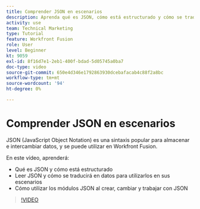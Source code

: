 ```yaml
---
title: Comprender JSON en escenarios
description: Aprenda qué es JSON, cómo está estructurado y cómo se traducirá en datos para su uso en sus escenarios en [!DNL Adobe Workfront Fusion].
activity: use
team: Technical Marketing
type: Tutorial
feature: Workfront Fusion
role: User
level: Beginner
kt: 9059
exl-id: 8f16d7e1-2eb1-400f-bdad-5d05745a0ba7
doc-type: video
source-git-commit: 650e4d346e1792863930dcebafacab4c88f2a8bc
workflow-type: tm+mt
source-wordcount: '94'
ht-degree: 0%

---
```


# Comprender JSON en escenarios

JSON (JavaScript Object Notation) es una sintaxis popular para almacenar e intercambiar datos, y se puede utilizar en Workfront Fusion.

En este vídeo, aprenderá:

* Qué es JSON y cómo está estructurado
* Leer JSON y cómo se traducirá en datos para utilizarlos en sus escenarios
* Cómo utilizar los módulos JSON al crear, cambiar y trabajar con JSON

>[!VIDEO](https://video.tv.adobe.com/v/335300/?quality=12&learn=on)

